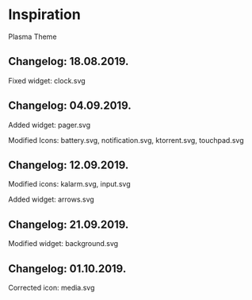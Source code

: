 # Inspiration
Plasma Theme

Changelog: 18.08.2019.
---------------------

Fixed widget: clock.svg

Changelog: 04.09.2019.
----------------------

Added widget: pager.svg

Modified Icons: battery.svg, notification.svg, ktorrent.svg, touchpad.svg

Changelog: 12.09.2019.
---------------------

Modified icons: kalarm.svg, input.svg

Added widget: arrows.svg

Changelog: 21.09.2019.
---------------------

Modified widget: background.svg


Changelog: 01.10.2019.
---------------------

Corrected icon: media.svg
